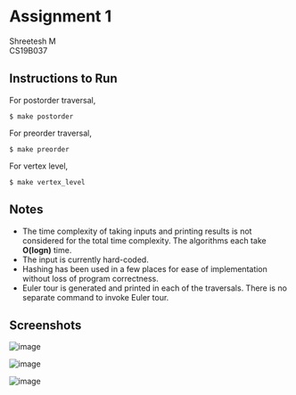 # Assignment 1

Shreetesh M  
CS19B037

## Instructions to Run

For postorder traversal,

```
$ make postorder
```

For preorder traversal,

```
$ make preorder
```

For vertex level,

```
$ make vertex_level
```

## Notes

- The time complexity of taking inputs and printing results is not considered for the total time complexity. The algorithms each take **O(logn)** time.
- The input is currently hard-coded.
- Hashing has been used in a few places for ease of implementation without loss of program correctness.
- Euler tour is generated and printed in each of the traversals. There is no separate command to invoke Euler tour.

## Screenshots
![image](https://user-images.githubusercontent.com/58718144/193327702-8d424bae-4fea-4ce4-9702-673c7996d9b5.png)

![image](https://user-images.githubusercontent.com/58718144/193327801-c17923bf-09e3-4ae4-bee5-f4dad8981621.png)

![image](https://user-images.githubusercontent.com/58718144/193327870-d7dd928b-1df3-416a-941f-4452c310141e.png)
